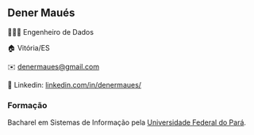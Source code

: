 ## Dener Maués
👨🏻‍💻 Engenheiro de Dados 

🏠 Vitória/ES

✉️ denermaues@gmail.com

💼 Linkedin: [linkedin.com/in/denermaues/](https://www.linkedin.com/in/denermaues/)


### Formação
Bacharel em Sistemas de Informação pela [Universidade Federal do Pará](https://portal.ufpa.br). 


